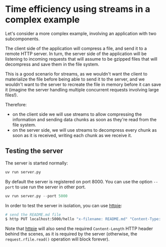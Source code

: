# Time efficiency using streams in a complex example

Let's consider a more complex example, involving an application with two subcomponents.

The client side of the application will compress a file, and send it to a remote HTTP server. In turn, the server side of the application will be listening to incoming requests that will assume to be gzipped files that will decompress and save them in the file system.

This is a good scenario for streams, as we wouldn't want the client to materialize the file before being able to send it to the server, and we wouldn't want to the server to recreate the file in memory before it can save it (imagine the server handling multiple concurrent requests involving large files!).

Therefore:
+ on the client side we will use streams to allow compressing the information and sending data chunks as soon as they're read from the file system.
+ on the server side, we will use streams to decompress every chunk as soon as it is received, writing each chunk as we receive it.

## Testing the server

The server is started normally:

```python
uv run server.py
```

By default the server is registered on port 8000. You can use the option `--port` to use run the server in other port.

```python
uv run server.py --port 5000
```

In order to test the server in isolation, you can use [httpie](https://httpie.io/):

```bash
# send the README.md file
$ http PUT localhost:5000/hello "x-filename: README.md" "Content-Type: application/octet-stream" < README.md
```

Note that [httpie](https://httpie.io/) will also send the required `Content-Length` HTTP header behind the scenes, as it is required by the server (otherwise, the `request.rfile.read()` operation will block forever).